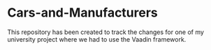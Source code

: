 # Cars-and-Manufacturers
This repository has been created to track the changes for one of my university project where we had to use the Vaadin framework.
